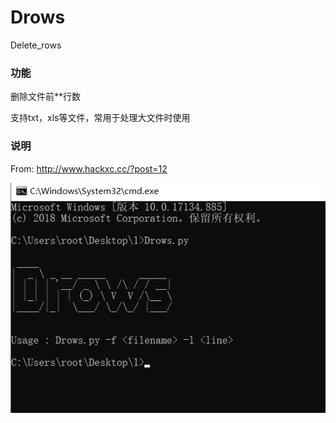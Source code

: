 # Drows
Delete_rows    
### 功能
删除文件前\*\*行数    
  
支持txt，xls等文件，常用于处理大文件时使用  
### 说明
From: http://www.hackxc.cc/?post=12  
  
![img](https://github.com/hackxc/Drows/blob/master/demo.png)
